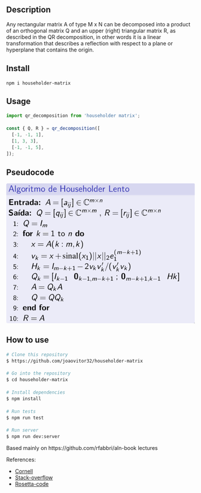 <div>

## Description

<p>
Any rectangular matrix A of type M x N can be decomposed into a product of an orthogonal matrix Q and an upper (right) triangular matrix R, as described in the QR decomposition, in other words it is a linear transformation that describes a reflection with respect to a plane or hyperplane that contains the origin.
</p>
  
## Install
  
``` 
npm i householder-matrix
``` 

## Usage
```typescript
import qr_decomposition from 'householder matrix';

const { Q, R } = qr_decomposition([
  [-1, -1, 1],
  [1, 3, 3],
  [-1, -1, 5],
]); 
``` 
  
## Pseudocode

![Alt text](demo/demo.png)

## How to use

```bash
# Clone this repository
$ https://github.com/joaovitor32/householder-matrix

# Go into the repository
$ cd householder-matrix

# Install dependencies
$ npm install

# Run tests
$ npm run test

# Run server
$ npm run dev:server
```

<p>Based mainly on https://github.com/rfabbri/aln-book lectures</p>

<p>References:</p>

- [Cornell](https://www.cs.cornell.edu/~bindel/class/cs6210-f12/notes/lec16.pdf)
- [Stack-overflow](https://stackoverflow.com/questions/509211/understanding-slice-notation)
- [Rosetta-code](https://rosettacode.org/wiki/QR_decomposition#Python)

</div>
